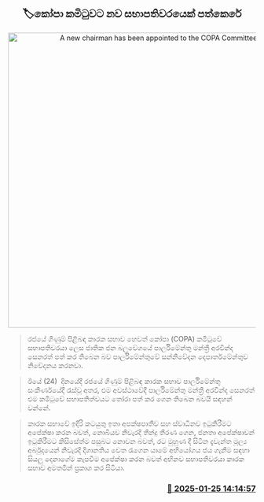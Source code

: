 <p align='center'><b><h2 align='center' title='A new chairman has been appointed to the COPA Committee.'>🏷කෝපා කමිටුවට නව සභාපතිවරයෙක් පත්කෙරේ</h2></b></p>
<p align='center'><img src='https://helakuru.sgp1.cdn.digitaloceanspaces.com/esana/images/lib/copa-committee-archived.jpg' width='600' alt='A new chairman has been appointed to the COPA Committee.'></p>

> රජයේ ගිණුම් පිළිබඳ කාරක සභාව හෙවත් කෝපා (COPA) කමිටුවේ සභාපතිවරයා ලෙස ජාතික ජන බලවේගයේ පාර්ලිමේන්තු මන්ත්‍රී අරවින්ද සෙනරත් පත් කර තිබෙන බව පාර්ලිමේන්තුවේ සන්නිවේදන දෙපාර්තමේන්තුව නිවේදනය කරනවා‍.

> ඊයේ (24)  දිනයේදී රජයේ ගිණුම් පිළිබඳ කාරක සභාව පාර්ලිමේන්තු සංකීර්ණයේදී රැස්වූ අතර, එම අවස්ථාවේදී පාර්ලිමේන්තු මන්ත්‍රී අරවින්ද සෙනරත් එම කමිටුවේ සභාපතිත්වයට තෝරා පත් කර ගෙන තිබෙන බවයි සඳහන් වන්නේ.

> කාරක සභාවේ ඉදිරි කටයුතු ඉතා අපක්ෂපාතීව සහ ස්වාධීනව ඉටුකිරීමට අපේක්ෂා කරන බවත්, නොබියව නිවැරදි තීන්දු තීරණ ගෙන, ජනතා අපේක්ෂාවන් ඉටුකිරීමට කිසිසේත්ම පසුබට නොවන බවත්, රට මුහුණ දී සිටින දැවැන්ත මූල්‍ය අර්බුදයෙන් නිවැරදි දිශානතිය වෙත රැගෙන යාමේ අභියෝගය ජය ගැනීම සඳහා සියලු දෙනාගේම කැපවීම අපේක්ෂා කරන බවත් අභිනව සභාපතිවරයා කාරක සභාව අමතමින් ප්‍රකාශ කර සිටියා.



<h3 align='right'><a href='https://www.helakuru.lk/esana/p/106881/'>📅 2025-01-25 14:14:57</a></h3>
